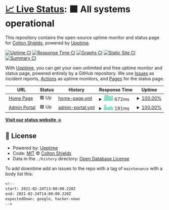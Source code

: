 # [📈 Live Status](https://status.be-brite.com): <!--live status--> **🟩 All systems operational**

This repository contains the open-source uptime monitor and status page for [Colton Shields](https://status.be-brite.com), powered by [Upptime](https://github.com/upptime/upptime).

[![Uptime CI](https://github.com/kurtinlane/britestatuspage/workflows/Uptime%20CI/badge.svg)](https://github.com/kurtinlane/britestatuspage/actions?query=workflow%3A%22Uptime+CI%22)
[![Response Time CI](https://github.com/kurtinlane/britestatuspage/workflows/Response%20Time%20CI/badge.svg)](https://github.com/kurtinlane/britestatuspage/actions?query=workflow%3A%22Response+Time+CI%22)
[![Graphs CI](https://github.com/kurtinlane/britestatuspage/workflows/Graphs%20CI/badge.svg)](https://github.com/kurtinlane/britestatuspage/actions?query=workflow%3A%22Graphs+CI%22)
[![Static Site CI](https://github.com/kurtinlane/britestatuspage/workflows/Static%20Site%20CI/badge.svg)](https://github.com/kurtinlane/britestatuspage/actions?query=workflow%3A%22Static+Site+CI%22)
[![Summary CI](https://github.com/kurtinlane/britestatuspage/workflows/Summary%20CI/badge.svg)](https://github.com/kurtinlane/britestatuspage/actions?query=workflow%3A%22Summary+CI%22)

With [Upptime](https://upptime.js.org), you can get your own unlimited and free uptime monitor and status page, powered entirely by a GitHub repository. We use [Issues](https://github.com/kurtinlane/britestatuspage/issues) as incident reports, [Actions](https://github.com/kurtinlane/britestatuspage/actions) as uptime monitors, and [Pages](https://status.be-brite.com) for the status page.

<!--start: status pages-->
<!-- This summary is generated by Upptime (https://github.com/upptime/upptime) -->
<!-- Do not edit this manually, your changes will be overwritten -->
<!-- prettier-ignore -->
| URL | Status | History | Response Time | Uptime |
| --- | ------ | ------- | ------------- | ------ |
| <img alt="" src="https://app.be-brite.com/favicon.png" height="13"> [Home Page](https://getbritehr.com/) | 🟩 Up | [home-page.yml](https://github.com/kurtinlane/britestatuspage/commits/HEAD/history/home-page.yml) | <details><summary><img alt="Response time graph" src="./graphs/home-page/response-time-week.png" height="20"> 672ms</summary><br><a href="https://status.be-brite.com/history/home-page"><img alt="Response time 591" src="https://img.shields.io/endpoint?url=https%3A%2F%2Fraw.githubusercontent.com%2Fkurtinlane%2Fbritestatuspage%2FHEAD%2Fapi%2Fhome-page%2Fresponse-time.json"></a><br><a href="https://status.be-brite.com/history/home-page"><img alt="24-hour response time 713" src="https://img.shields.io/endpoint?url=https%3A%2F%2Fraw.githubusercontent.com%2Fkurtinlane%2Fbritestatuspage%2FHEAD%2Fapi%2Fhome-page%2Fresponse-time-day.json"></a><br><a href="https://status.be-brite.com/history/home-page"><img alt="7-day response time 672" src="https://img.shields.io/endpoint?url=https%3A%2F%2Fraw.githubusercontent.com%2Fkurtinlane%2Fbritestatuspage%2FHEAD%2Fapi%2Fhome-page%2Fresponse-time-week.json"></a><br><a href="https://status.be-brite.com/history/home-page"><img alt="30-day response time 685" src="https://img.shields.io/endpoint?url=https%3A%2F%2Fraw.githubusercontent.com%2Fkurtinlane%2Fbritestatuspage%2FHEAD%2Fapi%2Fhome-page%2Fresponse-time-month.json"></a><br><a href="https://status.be-brite.com/history/home-page"><img alt="1-year response time 607" src="https://img.shields.io/endpoint?url=https%3A%2F%2Fraw.githubusercontent.com%2Fkurtinlane%2Fbritestatuspage%2FHEAD%2Fapi%2Fhome-page%2Fresponse-time-year.json"></a></details> | <details><summary><a href="https://status.be-brite.com/history/home-page">100.00%</a></summary><a href="https://status.be-brite.com/history/home-page"><img alt="All-time uptime 99.93%" src="https://img.shields.io/endpoint?url=https%3A%2F%2Fraw.githubusercontent.com%2Fkurtinlane%2Fbritestatuspage%2FHEAD%2Fapi%2Fhome-page%2Fuptime.json"></a><br><a href="https://status.be-brite.com/history/home-page"><img alt="24-hour uptime 100.00%" src="https://img.shields.io/endpoint?url=https%3A%2F%2Fraw.githubusercontent.com%2Fkurtinlane%2Fbritestatuspage%2FHEAD%2Fapi%2Fhome-page%2Fuptime-day.json"></a><br><a href="https://status.be-brite.com/history/home-page"><img alt="7-day uptime 100.00%" src="https://img.shields.io/endpoint?url=https%3A%2F%2Fraw.githubusercontent.com%2Fkurtinlane%2Fbritestatuspage%2FHEAD%2Fapi%2Fhome-page%2Fuptime-week.json"></a><br><a href="https://status.be-brite.com/history/home-page"><img alt="30-day uptime 100.00%" src="https://img.shields.io/endpoint?url=https%3A%2F%2Fraw.githubusercontent.com%2Fkurtinlane%2Fbritestatuspage%2FHEAD%2Fapi%2Fhome-page%2Fuptime-month.json"></a><br><a href="https://status.be-brite.com/history/home-page"><img alt="1-year uptime 100.00%" src="https://img.shields.io/endpoint?url=https%3A%2F%2Fraw.githubusercontent.com%2Fkurtinlane%2Fbritestatuspage%2FHEAD%2Fapi%2Fhome-page%2Fuptime-year.json"></a></details>
| <img alt="" src="https://app.be-brite.com/favicon.png" height="13"> [Admin Portal](https://app.be-brite.com/) | 🟩 Up | [admin-portal.yml](https://github.com/kurtinlane/britestatuspage/commits/HEAD/history/admin-portal.yml) | <details><summary><img alt="Response time graph" src="./graphs/admin-portal/response-time-week.png" height="20"> 191ms</summary><br><a href="https://status.be-brite.com/history/admin-portal"><img alt="Response time 162" src="https://img.shields.io/endpoint?url=https%3A%2F%2Fraw.githubusercontent.com%2Fkurtinlane%2Fbritestatuspage%2FHEAD%2Fapi%2Fadmin-portal%2Fresponse-time.json"></a><br><a href="https://status.be-brite.com/history/admin-portal"><img alt="24-hour response time 140" src="https://img.shields.io/endpoint?url=https%3A%2F%2Fraw.githubusercontent.com%2Fkurtinlane%2Fbritestatuspage%2FHEAD%2Fapi%2Fadmin-portal%2Fresponse-time-day.json"></a><br><a href="https://status.be-brite.com/history/admin-portal"><img alt="7-day response time 191" src="https://img.shields.io/endpoint?url=https%3A%2F%2Fraw.githubusercontent.com%2Fkurtinlane%2Fbritestatuspage%2FHEAD%2Fapi%2Fadmin-portal%2Fresponse-time-week.json"></a><br><a href="https://status.be-brite.com/history/admin-portal"><img alt="30-day response time 203" src="https://img.shields.io/endpoint?url=https%3A%2F%2Fraw.githubusercontent.com%2Fkurtinlane%2Fbritestatuspage%2FHEAD%2Fapi%2Fadmin-portal%2Fresponse-time-month.json"></a><br><a href="https://status.be-brite.com/history/admin-portal"><img alt="1-year response time 168" src="https://img.shields.io/endpoint?url=https%3A%2F%2Fraw.githubusercontent.com%2Fkurtinlane%2Fbritestatuspage%2FHEAD%2Fapi%2Fadmin-portal%2Fresponse-time-year.json"></a></details> | <details><summary><a href="https://status.be-brite.com/history/admin-portal">100.00%</a></summary><a href="https://status.be-brite.com/history/admin-portal"><img alt="All-time uptime 99.99%" src="https://img.shields.io/endpoint?url=https%3A%2F%2Fraw.githubusercontent.com%2Fkurtinlane%2Fbritestatuspage%2FHEAD%2Fapi%2Fadmin-portal%2Fuptime.json"></a><br><a href="https://status.be-brite.com/history/admin-portal"><img alt="24-hour uptime 100.00%" src="https://img.shields.io/endpoint?url=https%3A%2F%2Fraw.githubusercontent.com%2Fkurtinlane%2Fbritestatuspage%2FHEAD%2Fapi%2Fadmin-portal%2Fuptime-day.json"></a><br><a href="https://status.be-brite.com/history/admin-portal"><img alt="7-day uptime 100.00%" src="https://img.shields.io/endpoint?url=https%3A%2F%2Fraw.githubusercontent.com%2Fkurtinlane%2Fbritestatuspage%2FHEAD%2Fapi%2Fadmin-portal%2Fuptime-week.json"></a><br><a href="https://status.be-brite.com/history/admin-portal"><img alt="30-day uptime 100.00%" src="https://img.shields.io/endpoint?url=https%3A%2F%2Fraw.githubusercontent.com%2Fkurtinlane%2Fbritestatuspage%2FHEAD%2Fapi%2Fadmin-portal%2Fuptime-month.json"></a><br><a href="https://status.be-brite.com/history/admin-portal"><img alt="1-year uptime 99.99%" src="https://img.shields.io/endpoint?url=https%3A%2F%2Fraw.githubusercontent.com%2Fkurtinlane%2Fbritestatuspage%2FHEAD%2Fapi%2Fadmin-portal%2Fuptime-year.json"></a></details>

<!--end: status pages-->

[**Visit our status website →**](https://status.be-brite.com)

## 📄 License

- Powered by: [Upptime](https://github.com/upptime/upptime)
- Code: [MIT](./LICENSE) © [Colton Shields](https://status.be-brite.com)
- Data in the `./history` directory: [Open Database License](https://opendatacommons.org/licenses/odbl/1-0/)

To add downtime add an issues to the repo with a tag of `maintenance` with a body list this:

```
<!--
start: 2021-02-24T13:00:00.220Z
end: 2021-02-24T14:00:00.220Z
expectedDown: google, hacker-news
-->
```

